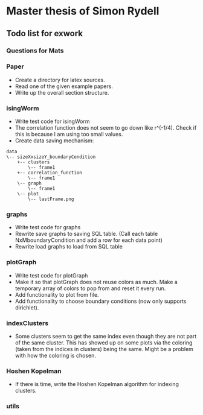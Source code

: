 # Master thesis of Simon Rydell

## Todo list for exwork ##

### Questions for Mats ###

### Paper ###

* Create a directory for latex sources.
* Read one of the given example papers.
* Write up the overall section structure.

### isingWorm ###

* Write test code for isingWorm
* The correlation function does not seem to go down like r^(-1/4). Check if this is because I am using too small values.
* Create data saving mechanism:
```
data
\-- sizeXxsizeY_boundaryCondition
	+-- clusters
		\-- frame1
	+-- correlation_function
		\-- frame1
	\-- graph
		\-- frame1
	\-- plot
		\-- lastFrame.png
```

### graphs ###

* Write test code for graphs
* Rewrite save graphs to saving SQL table. (Call each table NxMboundaryCondition and add a row for each data point)
* Rewrite load graphs to load from SQL table

### plotGraph ###

* Write test code for plotGraph
* Make it so that plotGraph does not reuse colors as much. Make a temporary array of colors to pop from and reset it every run.
* Add functionality to plot from file.
* Add functionality to choose boundary conditions (now only supports dirichlet).

### indexClusters ###

* Some clusters seem to get the same index even though they are not part of the same cluster. This has showed up on some plots via the coloring (taken from the indices in clusters) being the same. Might be a problem with how the coloring is chosen.

### Hoshen Kopelman ###

* If there is time, write the Hoshen Kopelman algorithm for indexing clusters.

### utils ###

